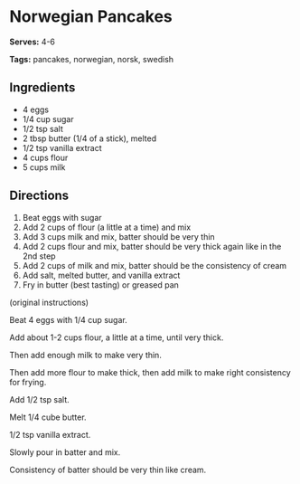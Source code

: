 # Norwegian Pancakes

**Serves:** 4-6

**Tags:** pancakes, norwegian, norsk, swedish

## Ingredients

* 4 eggs
* 1/4 cup sugar
* 1/2 tsp salt
* 2 tbsp butter (1/4 of a stick), melted
* 1/2 tsp vanilla extract
* 4 cups flour
* 5 cups milk

## Directions

1. Beat eggs with sugar
2. Add 2 cups of flour (a little at a time) and mix
3. Add 3 cups milk and mix, batter should be very thin
4. Add 2 cups flour and mix, batter should be very thick again like in the 2nd step
5. Add 2 cups of milk and mix, batter should be the consistency of cream
6. Add salt, melted butter, and vanilla extract
7. Fry in butter (best tasting) or greased pan


(original instructions)

Beat 4 eggs with 1/4 cup sugar. 

Add about 1-2 cups flour, a little at a time, until very thick.

Then add enough milk to make very thin.

Then add more flour to make thick, then add milk to make right consistency for frying.

Add 1/2 tsp salt.

Melt 1/4 cube butter.

1/2 tsp vanilla extract.

Slowly pour in batter and mix.

Consistency of batter should be very thin like cream.

